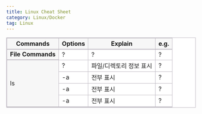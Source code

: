 ```yaml
---
title: Linux Cheat Sheet
category: Linux/Docker
tag: Linux
---
```


<html>
  <head>
    <style type="text/css">
      .line{border-bottom: 1px solid #BDB8C1;}
      .line2{border-bottom: 2px solid #BDB8C1;}
      .line3{border-bottom: 1px solid #BDB8C1; background-color: #F7F7F7;}
      .line4{border-bottom: 2px solid #BDB8C1; background-color: #F7F7F7;}
      table, th, td {
         border:1px solid #BDB8C1;
         background-color: #FFFFFF;
       }
    </style>
   </head>
   <body>
     <table style="border-collapse:collapse">
       <tr><th class="line4" bgcolor="#F8F7F9">Commands</th><th class="line4">Options</th><th class="line4">Explain</th><th class="line4">e.g.</th></tr>
       <tr><td class="line4"><strong>File Commands</strong></td><td class="line">?</td><td class="line">?</td><td class="line">?</td></tr>
       <tr><td class="line4" rowspan="4">ls</td><td class="line">?</td><td class="line">파일/디렉토리 정보 표시</td><td class="line">?</td></tr>
       <tr><td class="line">-a</td><td class="line">전부 표시</td><td class="line">?</td></tr>
       <tr><td class="line">-a</td><td class="line">전부 표시</td><td class="line">?</td></tr>
       <tr><td class="line2">-a</td><td class="line2">전부 표시</td><td class="line2">?</td></tr>
    </table>
 </body>
 </html>

